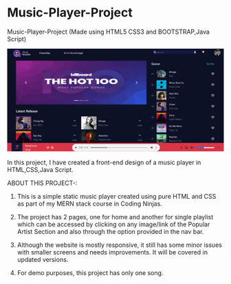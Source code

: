 # Music-Player-Project
Music-Player-Project (Made using HTML5 CSS3 and BOOTSTRAP,Java Script)
<br>

![Screenshot (9146)](https://github.com/BhargavSaiAkula/Music-player-project/blob/main/music.PNG)


In this project, I have created a front-end design of a music player in HTML,CSS,Java Script. 

ABOUT THIS PROJECT-:

1. This is a simple static music player created using pure HTML and CSS as part of my MERN stack course in Coding Ninjas.

2. The project has 2 pages, one for home and another for single playlist which can be accessed by clicking on any image/link of the Popular Artist Section and also through the  option provided in the nav bar. 

3. Although the website is mostly responsive, it still has some minor issues with smaller screens and needs improvements. It will be covered in updated versions.

4. For demo purposes, this project has only one song.
